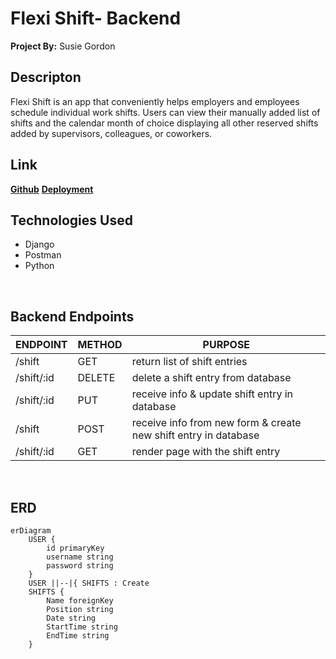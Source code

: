 # Flexi Shift- Backend
**Project By:** Susie Gordon


## Descripton
Flexi Shift is an app that conveniently helps employers and employees schedule individual work shifts. Users can view their manually added list of shifts and the calendar month of choice displaying all other reserved shifts added by supervisors, colleagues, or coworkers. 
</br>

## Link
[**Github**](https://github.com/choisus08/flexi_shift_backend)
[**Deployment**](https://flexi-shift-backend.onrender.com/shifts/)
</br>

## Technologies Used
- Django
- Postman
- Python
</br>

## Backend Endpoints

| ENDPOINT | METHOD | PURPOSE |
|----------|--------|---------|
| /shift | GET | return list of shift entries|
| /shift/:id | DELETE | delete a shift entry from database |
| /shift/:id | PUT | receive info & update shift entry in database |
| /shift | POST | receive info from new form & create new shift entry in database |
| /shift/:id | GET | render page with the shift entry|
</br>

## ERD

``` mermaid
erDiagram
    USER {
        id primaryKey
        username string 
        password string
    }
    USER ||--|{ SHIFTS : Create
    SHIFTS {
        Name foreignKey
        Position string
        Date string 
        StartTime string 
        EndTime string 
    }
```